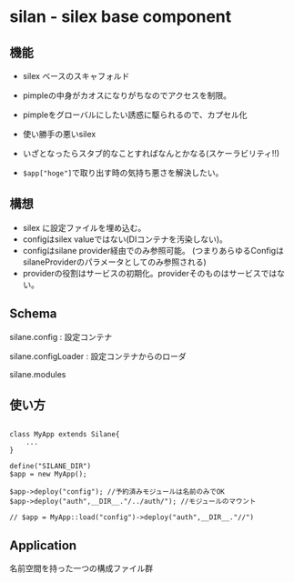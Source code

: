 # silan - silex base component

## 機能

- silex ベースのスキャフォルド
- pimpleの中身がカオスになりがちなのでアクセスを制限。
- pimpleをグローバルにしたい誘惑に駆られるので、カプセル化
- 使い勝手の悪いsilex
- いざとなったらスタブ的なことすればなんとかなる(スケーラビリティ!!)

- `$app["hoge"]`で取り出す時の気持ち悪さを解決したい。

## 構想

- silex に設定ファイルを埋め込む。
- configはsilex valueではない(DIコンテナを汚染しない)。
- configはsilane provider経由でのみ参照可能。
  (つまりあらゆるConfigはsilaneProviderのパラメータとしてのみ参照される)
- providerの役割はサービスの初期化。providerそのものはサービスではない。


## Schema

silane.config : 設定コンテナ

silane.configLoader : 設定コンテナからのローダ

silane.modules

## 使い方

````

class MyApp extends Silane{
	...
}

define("SILANE_DIR")
$app = new MyApp();

$app->deploy("config"); //予約済みモジュールは名前のみでOK
$app->deploy("auth",__DIR__."/../auth/"); //モジュールのマウント

// $app = MyApp::load("config")->deploy("auth",__DIR__."//")

````

## Application

名前空間を持った一つの構成ファイル群

